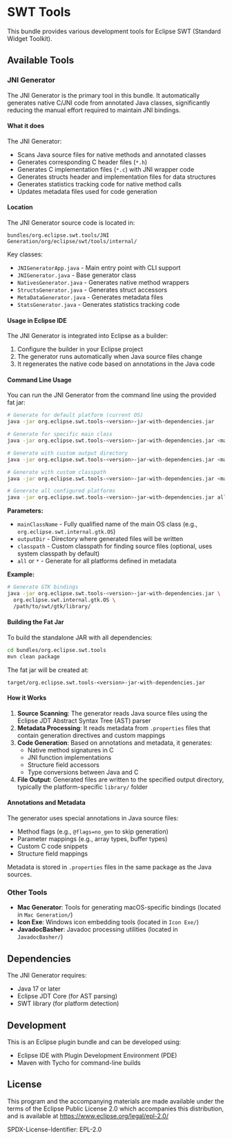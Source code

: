 # SWT Tools

This bundle provides various development tools for Eclipse SWT (Standard Widget Toolkit).

## Available Tools

### JNI Generator

The JNI Generator is the primary tool in this bundle. It automatically generates native C/JNI code from annotated Java classes, significantly reducing the manual effort required to maintain JNI bindings.

#### What it does

The JNI Generator:
- Scans Java source files for native methods and annotated classes
- Generates corresponding C header files (`*.h`)
- Generates C implementation files (`*.c`) with JNI wrapper code
- Generates structs header and implementation files for data structures
- Generates statistics tracking code for native method calls
- Updates metadata files used for code generation

#### Location

The JNI Generator source code is located in:
```
bundles/org.eclipse.swt.tools/JNI Generation/org/eclipse/swt/tools/internal/
```

Key classes:
- `JNIGeneratorApp.java` - Main entry point with CLI support
- `JNIGenerator.java` - Base generator class
- `NativesGenerator.java` - Generates native method wrappers
- `StructsGenerator.java` - Generates struct accessors
- `MetaDataGenerator.java` - Generates metadata files
- `StatsGenerator.java` - Generates statistics tracking code

#### Usage in Eclipse IDE

The JNI Generator is integrated into Eclipse as a builder:
1. Configure the builder in your Eclipse project
2. The generator runs automatically when Java source files change
3. It regenerates the native code based on annotations in the Java code

#### Command Line Usage

You can run the JNI Generator from the command line using the provided fat jar:

```bash
# Generate for default platform (current OS)
java -jar org.eclipse.swt.tools-<version>-jar-with-dependencies.jar

# Generate for specific main class
java -jar org.eclipse.swt.tools-<version>-jar-with-dependencies.jar <mainClassName>

# Generate with custom output directory
java -jar org.eclipse.swt.tools-<version>-jar-with-dependencies.jar <mainClassName> <outputDir>

# Generate with custom classpath
java -jar org.eclipse.swt.tools-<version>-jar-with-dependencies.jar <mainClassName> <outputDir> <classpath>

# Generate all configured platforms
java -jar org.eclipse.swt.tools-<version>-jar-with-dependencies.jar all
```

**Parameters:**
- `mainClassName` - Fully qualified name of the main OS class (e.g., `org.eclipse.swt.internal.gtk.OS`)
- `outputDir` - Directory where generated files will be written
- `classpath` - Custom classpath for finding source files (optional, uses system classpath by default)
- `all` or `*` - Generate for all platforms defined in metadata

**Example:**
```bash
# Generate GTK bindings
java -jar org.eclipse.swt.tools-<version>-jar-with-dependencies.jar \
  org.eclipse.swt.internal.gtk.OS \
  /path/to/swt/gtk/library/
```

#### Building the Fat Jar

To build the standalone JAR with all dependencies:

```bash
cd bundles/org.eclipse.swt.tools
mvn clean package
```

The fat jar will be created at:
```
target/org.eclipse.swt.tools-<version>-jar-with-dependencies.jar
```

#### How it Works

1. **Source Scanning**: The generator reads Java source files using the Eclipse JDT Abstract Syntax Tree (AST) parser
2. **Metadata Processing**: It reads metadata from `.properties` files that contain generation directives and custom mappings
3. **Code Generation**: Based on annotations and metadata, it generates:
   - Native method signatures in C
   - JNI function implementations
   - Structure field accessors
   - Type conversions between Java and C
4. **File Output**: Generated files are written to the specified output directory, typically the platform-specific `library/` folder

#### Annotations and Metadata

The generator uses special annotations in Java source files:
- Method flags (e.g., `@flags=no_gen` to skip generation)
- Parameter mappings (e.g., array types, buffer types)
- Custom C code snippets
- Structure field mappings

Metadata is stored in `.properties` files in the same package as the Java sources.

### Other Tools

- **Mac Generator**: Tools for generating macOS-specific bindings (located in `Mac Generation/`)
- **Icon Exe**: Windows icon embedding tools (located in `Icon Exe/`)
- **JavadocBasher**: Javadoc processing utilities (located in `JavadocBasher/`)

## Dependencies

The JNI Generator requires:
- Java 17 or later
- Eclipse JDT Core (for AST parsing)
- SWT library (for platform detection)

## Development

This is an Eclipse plugin bundle and can be developed using:
- Eclipse IDE with Plugin Development Environment (PDE)
- Maven with Tycho for command-line builds

## License

This program and the accompanying materials are made available under the terms of the Eclipse Public License 2.0 which accompanies this distribution, and is available at https://www.eclipse.org/legal/epl-2.0/

SPDX-License-Identifier: EPL-2.0
